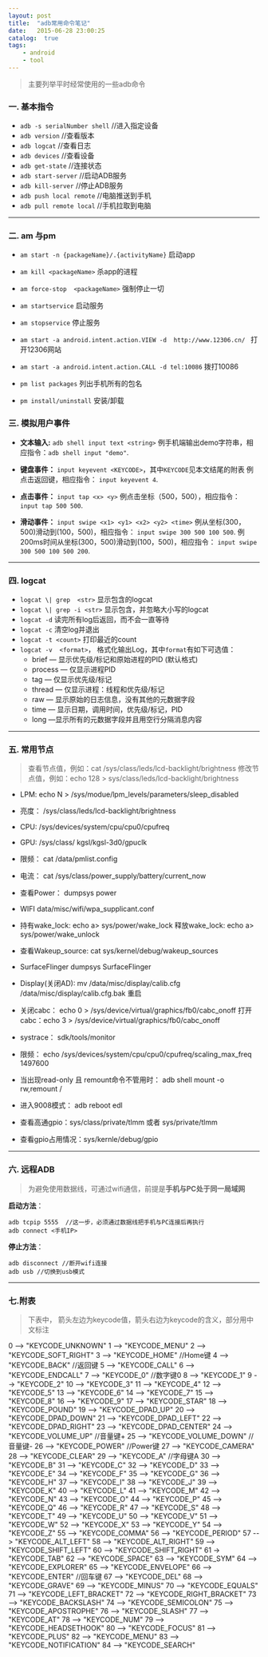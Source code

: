 ```yaml
---
layout: post
title:  "adb常用命令笔记"
date:   2015-06-28 23:00:25
catalog:  true
tags:
    - android
    - tool
---
```



> 主要列举平时经常使用的一些adb命令

### 一. 基本指令

- `adb -s serialNumber shell`  //进入指定设备
- `adb version`  //查看版本
- `adb logcat`  //查看日志
- `adb devices`  //查看设备
- `adb get-state` //连接状态
- `adb start-server` //启动ADB服务
- `adb kill-server` //停止ADB服务
- `adb push local remote` //电脑推送到手机
- `adb pull remote local` //手机拉取到电脑

----------

### 二. am 与pm

- `am start -n {packageName}/.{activityName}`  启动app
- `am kill <packageName>`  杀app的进程
- `am force-stop  <packageName>`  强制停止一切
- `am startservice`  启动服务
- `am stopservice` 停止服务

- `am start -a android.intent.action.VIEW -d  http://www.12306.cn/ ` 打开12306网站
- `am start -a android.intent.action.CALL -d tel:10086`  拨打10086

- `pm list packages`  列出手机所有的包名
- `pm install/uninstall`  安装/卸载

### 三. 模拟用户事件

- **文本输入:**  `adb shell input text <string>`
例手机端输出demo字符串，相应指令：`adb shell input "demo"`.

- **键盘事件：** `input keyevent <KEYCODE>`，其中`KEYCODE`见本文结尾的附表
例点击返回键，相应指令： `input keyevent 4`.

- **点击事件：** `input tap <x> <y>`
例点击坐标（500，500），相应指令： `input tap 500 500`.

- **滑动事件：** `input swipe <x1> <y1> <x2> <y2> <time>`
例从坐标(300，500)滑动到(100，500)，相应指令： `input swipe 300 500 100 500`.
例200ms时间从坐标(300，500)滑动到(100，500)，相应指令： `input swipe 300 500 100 500 200`.


----------



### 四. logcat

- `logcat \| grep  <str>` 显示包含<str>的logcat
- `logcat \| grep -i <str>` 显示包含<str>，并忽略大小写的logcat
- `logcat -d` 读完所有log后返回，而不会一直等待
- `logcat -c` 清空log并退出
- `logcat -t <count>`  打印最近的count
- `logcat -v  <format>`， 格式化输出Log，其中`format`有如下可选值：
    - brief — 显示优先级/标记和原始进程的PID (默认格式)
    - process — 仅显示进程PID
    - tag — 仅显示优先级/标记
    - thread — 仅显示进程：线程和优先级/标记
    - raw — 显示原始的日志信息，没有其他的元数据字段
    - time — 显示日期，调用时间，优先级/标记，PID
    - long —显示所有的元数据字段并且用空行分隔消息内容

----------

### 五. 常用节点

> 查看节点值，例如：cat /sys/class/leds/lcd-backlight/brightness
> 修改节点值，例如：echo 128 > sys/class/leds/lcd-backlight/brightness

- LPM: echo N > /sys/modue/lpm_levels/parameters/sleep_disabled

- 亮度： /sys/class/leds/lcd-backlight/brightness


- CPU: /sys/devices/system/cpu/cpu0/cpufreq

- GPU: /sys/class/ kgsl/kgsl-3d0/gpuclk

- 限频：
cat /data/pmlist.config

- 电流：
cat /sys/class/power_supply/battery/current_now

- 查看Power：
dumpsys power

- WIFI
data/misc/wifi/wpa_supplicant.conf

- 持有wake_lock: echo a> sys/power/wake_lock
释放wake_lock: echo a> sys/power/wake_unlock

- 查看Wakeup_source:
cat sys/kernel/debug/wakeup_sources

- SurfaceFlinger
 dumpsys SurfaceFlinger

- Display(关闭AD):
mv /data/misc/display/calib.cfg  /data/misc/display/calib.cfg.bak   重启

- 关闭cabc：  echo 0 > /sys/device/virtual/graphics/fb0/cabc_onoff
打开cabc：echo 3 > /sys/device/virtual/graphics/fb0/cabc_onoff

- systrace： sdk/tools/monitor


- 限频：  echo <freq> /sys/devices/system/cpu/cpu0/cpufreq/scaling_max_freq      1497600

- 当出现read-only 且 remount命令不管用时：
 adb shell mount -o rw,remount /

- 进入9008模式： adb reboot edl

- 查看高通gpio：sys/class/private/tlmm 或者 sys/private/tlmm

- 查看gpio占用情况：sys/kernle/debug/gpio


----------


### 六. 远程ADB

> 为避免使用数据线，可通过wifi通信，前提是**手机与PC处于同一局域网**

**启动方法**：

    adb tcpip 5555  //这一步，必须通过数据线把手机与PC连接后再执行
    adb connect <手机IP>

**停止方法**：

    adb disconnect //断开wifi连接
    adb usb //切换到usb模式



----------

### 七.附表

> 下表中， 箭头左边为keycode值，箭头右边为keycode的含义，部分用中文标注

0 -->  "KEYCODE_UNKNOWN"
1 -->  "KEYCODE_MENU"
2 -->  "KEYCODE_SOFT_RIGHT"
3 -->  "KEYCODE_HOME"     //Home键
4 -->  "KEYCODE_BACK"     //返回键
5 -->  "KEYCODE_CALL"
6 -->  "KEYCODE_ENDCALL"
7 -->  "KEYCODE_0"       //数字键0
8 -->  "KEYCODE_1"
9 -->  "KEYCODE_2"
10 -->  "KEYCODE_3"
11 -->  "KEYCODE_4"
12 -->  "KEYCODE_5"
13 -->  "KEYCODE_6"
14 -->  "KEYCODE_7"
15 -->  "KEYCODE_8"
16 -->  "KEYCODE_9"
17 -->  "KEYCODE_STAR"
18 -->  "KEYCODE_POUND"
19 -->  "KEYCODE_DPAD_UP"
20 -->  "KEYCODE_DPAD_DOWN"
21 -->  "KEYCODE_DPAD_LEFT"
22 -->  "KEYCODE_DPAD_RIGHT"
23 -->  "KEYCODE_DPAD_CENTER"
24 -->  "KEYCODE_VOLUME_UP"    //音量键+
25 -->  "KEYCODE_VOLUME_DOWN"  //音量键-
26 -->  "KEYCODE_POWER"   //Power键
27 -->  "KEYCODE_CAMERA"
28 -->  "KEYCODE_CLEAR"
29 -->  "KEYCODE_A"    //字母键A
30 -->  "KEYCODE_B"
31 -->  "KEYCODE_C"
32 -->  "KEYCODE_D"
33 -->  "KEYCODE_E"
34 -->  "KEYCODE_F"
35 -->  "KEYCODE_G"
36 -->  "KEYCODE_H"
37 -->  "KEYCODE_I"
38 -->  "KEYCODE_J"
39 -->  "KEYCODE_K"
40 -->  "KEYCODE_L"
41 -->  "KEYCODE_M"
42 -->  "KEYCODE_N"
43 -->  "KEYCODE_O"
44 -->  "KEYCODE_P"
45 -->  "KEYCODE_Q"
46 -->  "KEYCODE_R"
47 -->  "KEYCODE_S"
48 -->  "KEYCODE_T"
49 -->  "KEYCODE_U"
50 -->  "KEYCODE_V"
51 -->  "KEYCODE_W"
52 -->  "KEYCODE_X"
53 -->  "KEYCODE_Y"
54 -->  "KEYCODE_Z"
55 -->  "KEYCODE_COMMA"
56 -->  "KEYCODE_PERIOD"
57 -->  "KEYCODE_ALT_LEFT"
58 -->  "KEYCODE_ALT_RIGHT"
59 -->  "KEYCODE_SHIFT_LEFT"
60 -->  "KEYCODE_SHIFT_RIGHT"
61 ->  "KEYCODE_TAB"
62 -->  "KEYCODE_SPACE"
63 -->  "KEYCODE_SYM"
64 -->  "KEYCODE_EXPLORER"
65 -->  "KEYCODE_ENVELOPE"
66 -->  "KEYCODE_ENTER"  //回车键
67 -->  "KEYCODE_DEL"
68 -->  "KEYCODE_GRAVE"
69 -->  "KEYCODE_MINUS"
70 -->  "KEYCODE_EQUALS"
71 -->  "KEYCODE_LEFT_BRACKET"
72 -->  "KEYCODE_RIGHT_BRACKET"
73 -->  "KEYCODE_BACKSLASH"
74 -->  "KEYCODE_SEMICOLON"
75 -->  "KEYCODE_APOSTROPHE"
76 -->  "KEYCODE_SLASH"
77 -->  "KEYCODE_AT"
78 -->  "KEYCODE_NUM"
79 -->  "KEYCODE_HEADSETHOOK"
80 -->  "KEYCODE_FOCUS"
81 -->  "KEYCODE_PLUS"
82 -->  "KEYCODE_MENU"
83 -->  "KEYCODE_NOTIFICATION"
84 -->  "KEYCODE_SEARCH"

